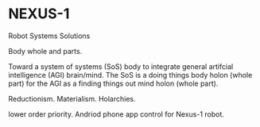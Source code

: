 # NEXUS-1
Robot Systems Solutions

Body whole and parts. 

Toward a system of systems (SoS) body to integrate general artifcial intelligence (AGI) brain/mind. The SoS is a doing things body holon (whole part) for the AGI as a finding things out mind holon (whole part).

Reductionism. Materialism. Holarchies.

lower order priority. Andriod phone app control for Nexus-1 robot.
